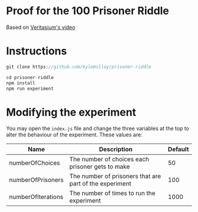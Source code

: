 # Proof for the 100 Prisoner Riddle

Based on [Veritasium's video](https://www.youtube.com/watch?v=iSNsgj1OCLA)

# Instructions

```js
git clone https://github.com/kylemilloy/prisoner-riddle

cd prisoner-riddle
npm install
npm run experiment
```

# Modifying the experiment

You may open the `index.js` file and change the three variables at the top to alter the behaviour of the experiment. These values are:

| Name               | Description                                             | Default |
| ------------------ | ------------------------------------------------------- | ------- |
| numberOfChoices    | The number of choices each prisoner gets to make        | 50      |
| numberOfPrisoners  | The number of prisoners that are part of the experiment | 100     |
| numberOfIterations | The number of times to run the experiment               | 1000    |
